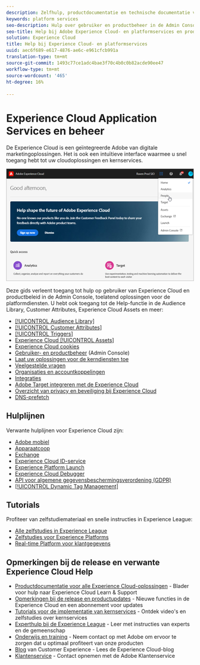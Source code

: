 ```yaml
---
description: Zelfhulp, productdocumentatie en technische documentatie voor de Adobe Experience Cloud. Omvat gebruiker en productbeheer in de Admin Console, toelatend oplossingen voor platformdiensten, en hulp op de Bibliotheek van de Publiek, de Attributen van de Klant, de Middelen van de Experience Cloud, en meer.
keywords: platform services
seo-description: Hulp over gebruiker en productbeheer in de Admin Console, toelatend oplossingen voor platformdiensten, en hulp op de Bibliotheek van de Publiek, de Attributen van de Klant, de Middelen van de Experience Cloud, en meer.
seo-title: Help bij Adobe Experience Cloud- en platformservices en productdocumentatie.
solution: Experience Cloud
title: Help bij Experience Cloud- en platformservices
uuid: aec6f689-e617-4876-ae6c-e961cfcb991a
translation-type: tm+mt
source-git-commit: 1493c77ce1adc4bae3f70c4b0c0b82acde90ee47
workflow-type: tm+mt
source-wordcount: '465'
ht-degree: 16%

---
```



# Experience Cloud Application Services en beheer

De Experience Cloud is een geïntegreerde Adobe van digitale marketingoplossingen. Het is ook een intuïtieve interface waarmee u snel toegang hebt tot uw cloudoplossingen en kernservices.

![Experience Cloud](assets/cloud-pulldown.png)

Deze gids verleent toegang tot hulp op gebruiker van Experience Cloud en productbeleid in de Admin Console, toelatend oplossingen voor de platformdiensten. U hebt ook toegang tot de Help-functie in de Audience Library, Customer Attributes, Experience Cloud Assets en meer:

* [[!UICONTROL Audience Library]](audience-library/audience-library.md)
* [[!UICONTROL Customer Attributes]](attributes/attributes.md)
* [[!UICONTROL Triggers]](activation/triggers.md)
* [Experience Cloud [!UICONTROL Assets]](experience-cloud-assets/experience-cloud-assets.md)
* [Experience Cloud cookies](cookies/cookies-privacy.md)
* [Gebruiker- en productbeheer](admin-getting-started/admin-getting-started.md) (Admin Console)
* [Laat uw oplossingen voor de kerndiensten toe](core-services/core-services.md)
* [Veelgestelde vragen](admin-getting-started/admin-getting-started.md)
* [Organisaties en accountkoppelingen](admin-getting-started/organizations.md)
* [Integraties](marketing-cloud-integrations.md)
* [Adobe Target integreren met de Experience Cloud](https://docs.adobe.com/content/help/nl-NL/target/using/integrate/a4t/a4t.html)
* [Overzicht van privacy en beveiliging bij Experience Cloud](assets/Adobe-Marketing-Cloud-Privacy-and-Security-Overview.pdf)
* [DNS-prefetch](admin-getting-started/admin-getting-started.md#concept_6BC8C6856E3644F8956D7AD0A96383B7)

## Hulplijnen

Verwante hulplijnen voor Experience Cloud zijn:

* [Adobe mobiel](https://docs.adobe.com/content/help/en/mobile-services/using/home.html)
* [Apparaatcoop](https://docs.adobe.com/content/help/nl-NL/device-co-op/using/home.html)
* [Exchange](https://experiencecloud.adobeexchange.com/)
* [Experience Cloud ID-service](https://docs.adobe.com/content/help/nl-NL/id-service/using/home.html)
* [Experience Platform Launch](https://docs.adobelaunch.com/)
* [Experience Cloud Debugger](https://docs.adobe.com/content/help/en/debugger/using/experience-cloud-debugger.html)
* [API voor algemene gegevensbeschermingsverordening (GDPR)](https://www.adobe.io/apis/experiencecloud/gdpr.html)
* [[!UICONTROL Dynamic Tag Management]](https://docs.adobe.com/content/help/nl-NL/dtm/using/dtm-home.html)

## Tutorials

Profiteer van zelfstudiemateriaal en snelle instructies in Experience League:

* [Alle zelfstudies in Experience League](https://experienceleague.corp.adobe.com/?lang=en#quick-how-tos)
* [Zelfstudies voor Experience Platforms](https://experienceleague.corp.adobe.com/docs/core-services-learn/tutorials/overview.html?lang=en)
* [Real-time Platform voor klantgegevens](https://experienceleague.corp.adobe.com/docs/platform-learn/tutorials/rtcdp/understanding-the-real-time-customer-data-platform.html?lang=en)

## Opmerkingen bij de release en verwante Experience Cloud Help

* [Productdocumentatie voor alle Experience Cloud-oplossingen](https://docs.adobe.com/content/help/en/experience-cloud/user-guides/home.html) - Blader voor hulp naar Experience Cloud Learn &amp; Support
* [Opmerkingen bij de release en productupdates](https://docs.adobe.com/content/help/nl-NL/release-notes/experience-cloud/current.html) - Nieuwe functies in de Experience Cloud en een abonnement voor updates
* [Tutorials voor de implementatie van kernservices](https://docs.adobe.com/content/help/en/core-services-learn/tutorials/overview.html) - Ontdek video&#39;s en zelfstudies over kernservices
* [Experthulp bij de Experience League](https://landing.adobe.com/experience-league/) - Leer met instructies van experts en de gemeenschap
* [Onderwijs en training](https://helpx.adobe.com/nl/learning.html?promoid=KAUDK) - Neem contact op met Adobe om ervoor te zorgen dat u optimaal profiteert van onze producten
* [Blog](https://theblog.adobe.com/customer-experience/) van Customer Experience - Lees de Experience Cloud-blog
* [Klantenservice](https://helpx.adobe.com/nl/contact/enterprise-support.ec.html) - Contact opnemen met de Adobe Klantenservice
